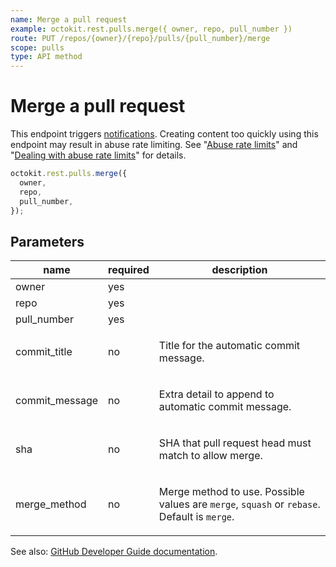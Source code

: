 ```yaml
---
name: Merge a pull request
example: octokit.rest.pulls.merge({ owner, repo, pull_number })
route: PUT /repos/{owner}/{repo}/pulls/{pull_number}/merge
scope: pulls
type: API method
---
```


# Merge a pull request

This endpoint triggers [notifications](https://docs.github.com/github/managing-subscriptions-and-notifications-on-github/about-notifications). Creating content too quickly using this endpoint may result in abuse rate limiting. See "[Abuse rate limits](https://docs.github.com/rest/overview/resources-in-the-rest-api#abuse-rate-limits)" and "[Dealing with abuse rate limits](https://docs.github.com/rest/guides/best-practices-for-integrators#dealing-with-abuse-rate-limits)" for details.

```js
octokit.rest.pulls.merge({
  owner,
  repo,
  pull_number,
});
```

## Parameters

<table>
  <thead>
    <tr>
      <th>name</th>
      <th>required</th>
      <th>description</th>
    </tr>
  </thead>
  <tbody>
    <tr><td>owner</td><td>yes</td><td>

</td></tr>
<tr><td>repo</td><td>yes</td><td>

</td></tr>
<tr><td>pull_number</td><td>yes</td><td>

</td></tr>
<tr><td>commit_title</td><td>no</td><td>

Title for the automatic commit message.

</td></tr>
<tr><td>commit_message</td><td>no</td><td>

Extra detail to append to automatic commit message.

</td></tr>
<tr><td>sha</td><td>no</td><td>

SHA that pull request head must match to allow merge.

</td></tr>
<tr><td>merge_method</td><td>no</td><td>

Merge method to use. Possible values are `merge`, `squash` or `rebase`. Default is `merge`.

</td></tr>
  </tbody>
</table>

See also: [GitHub Developer Guide documentation](https://docs.github.com/rest/reference/pulls#merge-a-pull-request).
